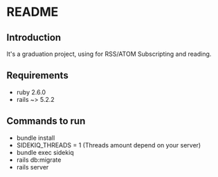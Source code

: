 # README

## Introduction
It's a graduation project, using for RSS/ATOM Subscripting and reading.

## Requirements
* ruby 2.6.0
* rails ~> 5.2.2

## Commands to run
* bundle install
* SIDEKIQ_THREADS = 1 (Threads amount depend on your server)
* bundle exec sidekiq
* rails db:migrate
* rails server